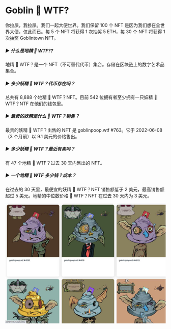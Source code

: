 # Goblin :poop: WTF?

你拉屎，我拉屎。我们一起大便世界。我们保留 100 个 NFT 是因为我们想在全世界大便，仅此而已。每 5 个 NFT 将获得 1 次抽奖 5 ETH，每 30 个 NFT 将获得 1 次抽奖 Goblintown NFT。

##### ▶ 什么是地精 :poop: WTF??

地精 :poop: WTF？是一个 NFT（不可替代代币）集合。存储在区块链上的数字艺术品集合。

##### ▶ 多少妖精 :poop: WTF？代币存在吗？

总共有 8,888 个地精 :poop: WTF？NFT。目前 542 位拥有者至少拥有一只妖精 :poop: WTF？NTF 在他们的钱包里。

##### ▶ 最贵的妖精是什么 :poop: WTF？销售？

最贵的妖精 :poop: WTF？出售的 NFT 是 goblinpoop.wtf #763。它于 2022-06-08（3 个月前）以 9.1 美元的价格售出。

##### ▶ 多少妖精 :poop: WTF？最近有卖吗？

有 47 个地精 :poop: WTF？过去 30 天内售出的 NFT。

##### ▶ 一个地精 :poop: WTF 多少钱？成本？

在过去的 30 天里，最便宜的妖精 :poop: WTF？NFT 销售额低于 2 美元，最高销售额超过 5 美元。地精的中位数价格 :poop: WTF？NFT 在过去 30 天内为 3 美元。

![NFT](20220831174600.jpg)
